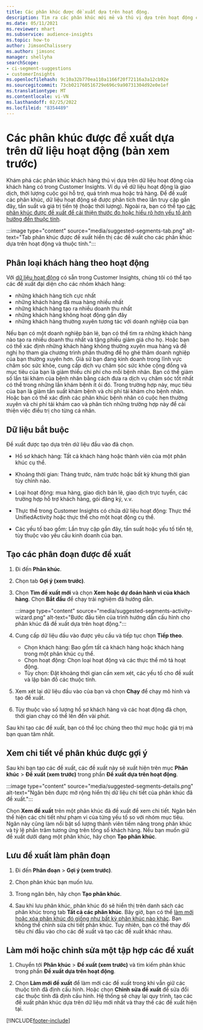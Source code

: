```yaml
---
title: Các phân khúc được đề xuất dựa trên hoạt động.
description: Tìm ra các phân khúc mới mẻ và thú vị dựa trên hoạt động của khách hàng nhờ vào cơ chế máy học.
ms.date: 05/11/2021
ms.reviewer: mhart
ms.subservice: audience-insights
ms.topic: how-to
author: JimsonChalissery
ms.author: jimsonc
manager: shellyha
searchScope:
- ci-segment-suggestions
- customerInsights
ms.openlocfilehash: 9c10a32b770ea110a1166f20f72116a3a12cb92e
ms.sourcegitcommit: 73cb021760516729e696c9a90731304d92e0e1ef
ms.translationtype: MT
ms.contentlocale: vi-VN
ms.lasthandoff: 02/25/2022
ms.locfileid: "8354489"
---
```

# <a name="suggested-segments-based-on-activity-data-preview"></a>Các phân khúc được đề xuất dựa trên dữ liệu hoạt động (bản xem trước)

Khám phá các phân khúc khách hàng thú vị dựa trên dữ liệu hoạt động của khách hàng có trong Customer Insights. Ví dụ về dữ liệu hoạt động là giao dịch, thời lượng cuộc gọi hỗ trợ, quá trình mua hoặc trả hàng. Để đề xuất các phân khúc, dữ liệu hoạt động sẽ được phân tích theo lần truy cập gần đây, tần suất và giá trị tiền tệ (hoặc thời lượng). Ngoài ra, bạn có thể tạo [các phân khúc được đề xuất để cải thiện thước đo hoặc hiểu rõ hơn yếu tố ảnh hưởng đến thuộc tính](suggested-segments.md).

:::image type="content" source="media/suggested-segments-tab.png" alt-text="Tab phân khúc được đề xuất hiển thị các đề xuất cho các phân khúc dựa trên hoạt động và thuộc tính.":::

## <a name="categorize-customers-by-activity"></a>Phân loại khách hàng theo hoạt động

Với [dữ liệu hoạt động](activities.md) có sẵn trong Customer Insights, chúng tôi có thể tạo các đề xuất đại diện cho các nhóm khách hàng:

- những khách hàng tích cực nhất 
- những khách hàng đã mua hàng nhiều nhất 
- những khách hàng tạo ra nhiều doanh thu nhất 
- những khách hàng không hoạt động gần đây 
- những khách hàng thường xuyên tương tác với doanh nghiệp của bạn  

Nếu bạn có một doanh nghiệp bán lẻ, bạn có thể tìm ra những khách hàng nào tạo ra nhiều doanh thu nhất và tặng phiếu giảm giá cho họ. Hoặc bạn có thể xác định những khách hàng không thường xuyên mua hàng và đề nghị họ tham gia chương trình phần thưởng để họ ghé thăm doanh nghiệp của bạn thường xuyên hơn.
Giả sử bạn đang kinh doanh trong lĩnh vực chăm sóc sức khỏe, cung cấp dịch vụ chăm sóc sức khỏe cộng đồng và mục tiêu của bạn là giảm thiểu chi phí cho mỗi bệnh nhân. Bạn có thể giảm số lần tái khám của bệnh nhân bằng cách đưa ra dịch vụ chăm sóc tốt nhất có thể trong những lần khám bệnh ít ỏi đó. Trong trường hợp này, mục tiêu của bạn là giảm tần suất khám bệnh và chi phí tái khám cho bệnh nhân. Hoặc bạn có thể xác định các phân khúc bệnh nhân có cuộc hẹn thường xuyên và chi phí tái khám cao và phân tích những trường hợp này để cải thiện việc điều trị cho từng cá nhân. 

## <a name="required-data"></a>Dữ liệu bắt buộc

Đề xuất được tạo dựa trên dữ liệu đầu vào đã chọn. 

- Hồ sơ khách hàng: Tất cả khách hàng hoặc thành viên của một phân khúc cụ thể. 

- Khoảng thời gian: Tháng trước, năm trước hoặc bất kỳ khung thời gian tùy chỉnh nào.

- Loại hoạt động: mua hàng, giao dịch bán lẻ, giao dịch trực tuyến, các trường hợp hỗ trợ khách hàng, gói đăng ký, v.v.  

- Thực thể trong Customer Insights có chứa dữ liệu hoạt động: Thực thể UnifiedActivity hoặc thực thể cho một hoạt động cụ thể. 

- Các yếu tố bao gồm: Lần truy cập gần đây, tần suất hoặc yếu tố tiền tệ, tùy thuộc vào yêu cầu kinh doanh của bạn.

## <a name="generate-suggested-segments"></a>Tạo các phân đoạn được đề xuất

1. Đi đến **Phân khúc**.

1. Chọn tab **Gợi ý (xem trước)**.

1. Chọn **Tìm đề xuất mới** và chọn **Xem hoặc dự đoán hành vi của khách hàng**. Chọn **Bắt đầu** để chạy trải nghiệm đã hướng dẫn.

   :::image type="content" source="media/suggested-segments-activity-wizard.png" alt-text="Bước đầu tiên của trình hướng dẫn cấu hình cho phân khúc đã đề xuất dựa trên hoạt động.":::

1. Cung cấp dữ liệu đầu vào được yêu cầu và tiếp tục chọn **Tiếp theo**.

   - Chọn khách hàng: Bao gồm tất cả khách hàng hoặc khách hàng trong một phân khúc cụ thể.
   - Chọn hoạt động: Chọn loại hoạt động và các thực thể mô tả hoạt động.
   - Tùy chọn: Đặt khoảng thời gian cần xem xét, các yếu tố cho đề xuất và lập bản đồ các thuộc tính.

1. Xem xét lại dữ liệu đầu vào của bạn và chọn **Chạy** để chạy mô hình và tạo đề xuất.

1. Tùy thuộc vào số lượng hồ sơ khách hàng và các hoạt động đã chọn, thời gian chạy có thể lên đến vài phút. 

Sau khi tạo các đề xuất, bạn có thể lọc chúng theo thứ mục hoặc giá trị mà bạn quan tâm nhất. 

## <a name="view-details-of-a-suggested-segment"></a>Xem chi tiết về phân khúc được gợi ý

Sau khi bạn tạo các đề xuất, các đề xuất này sẽ xuất hiện trên mục **Phân khúc** > **Đề xuất (xem trước)** trong phần **Đề xuất dựa trên hoạt động**.

:::image type="content" source="media/suggested-segments-details.png" alt-text="Ngăn bên được mở rộng hiển thị dữ liệu chi tiết của phân khúc đã đề xuất.":::

Chọn **Xem đề xuất** trên một phân khúc đã đề xuất để xem chi tiết. Ngăn bên thể hiện các chi tiết như phạm vi của từng yếu tố so với nhóm mục tiêu. Ngăn này cũng làm nổi bật số lượng thành viên tiềm năng trong phân khúc và tỷ lệ phần trăm tương ứng trên tổng số khách hàng. Nếu bạn muốn giữ đề xuất dưới dạng một phân khúc, hãy chọn **Tạo phân khúc**.    

## <a name="save-a-suggestion-as-a-segment"></a>Lưu đề xuất làm phân đoạn

1. Đi đến **Phân đoạn** > **Gợi ý (xem trước)**.

1. Chọn phân khúc bạn muốn lưu. 

1. Trong ngăn bên, hãy chọn **Tạo phân khúc**. 

1. Sau khi lưu phân khúc, phân khúc đó sẽ hiển thị trên danh sách các phân khúc trong tab **Tất cả các phân khúc**. Bây giờ, bạn có thể [làm mới hoặc xóa phân khúc đó giống như bất kỳ phân khúc nào khác](segments.md). Bạn không thể chỉnh sửa chi tiết phân khúc. Tuy nhiên, bạn có thể thay đổi tiêu chí đầu vào cho các đề xuất và tạo các đề xuất khác nhau.

## <a name="refresh-or-edit-a-set-of-suggestions"></a>Làm mới hoặc chỉnh sửa một tập hợp các đề xuất

1. Chuyển tới **Phân khúc** > **Đề xuất (xem trước)** và tìm kiếm phân khúc trong phần **Đề xuất dựa trên hoạt động**.

1. Chọn **Làm mới đề xuất** để làm mới các đề xuất trong khi vẫn giữ các thuộc tính đã định cấu hình. Hoặc chọn **Chỉnh sửa đề xuất** để sửa đổi các thuộc tính đã định cấu hình. Hệ thống sẽ chạy lại quy trình, tạo các đề xuất phân khúc dựa trên dữ liệu mới nhất và thay thế các đề xuất hiện tại.

[!INCLUDE[footer-include](../includes/footer-banner.md)]
